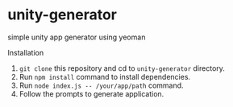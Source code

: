 # unity-generator
simple unity app generator using yeoman

Installation

1.  `git clone` this repository and cd to `unity-generator` directory.
2.  Run `npm install` command to install dependencies.
3.  Run `node index.js -- /your/app/path` command.
4.  Follow the prompts to generate application.



